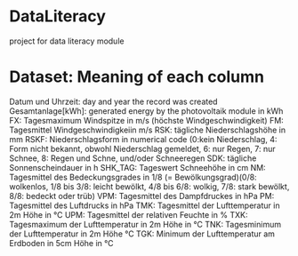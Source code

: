 # DataLiteracy
project for data literacy module

# Dataset: Meaning of each column
Datum und Uhrzeit: day and year the record was created
Gesamtanlage[kWh]: generated energy by the photovoltaik module in kWh 
FX: Tagesmaximum Windspitze in m/s (höchste Windgeschwindigkeit)
FM: Tagesmittel Windgeschwindigkeiin m/s
RSK: tägliche Niederschlagshöhe in mm
RSKF: Niederschlagsform in numerical code (0:kein Niederschlag, 4: Form nicht bekannt, obwohl Niederschlag gemeldet, 6: nur Regen, 7: nur Schnee, 8: Regen und Schne, und/oder Schneeregen
SDK: tägliche Sonnenscheindauer in h
SHK_TAG: Tageswert Schneehöhe in cm
NM: Tagesmittel des Bedeckungsgrades in 1/8 (= Bewölkungsgrad)(0/8: wolkenlos, 1/8 bis 3/8: leicht bewölkt, 4/8 bis 6/8: wolkig, 7/8: stark bewölkt, 8/8: bedeckt oder trüb)
VPM: Tagesmittel des Dampfdruckes in hPa
PM: Tagesmittel des Luftdrucks in hPa
TMK: Tagesmittel der Lufttemperatur in 2m Höhe in °C
UPM: Tagesmittel der relativen Feuchte in %
TXK: Tagesmaximum der Lufttemperatur in 2m Höhe in °C
TNK: Tagesminimum der Lufttemperatur in 2m Höhe °C
TGK: Minimum der Lufttemperatur am Erdboden in 5cm Höhe in °C
